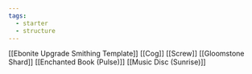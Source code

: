 ```yaml
---
tags:
  - starter
  - structure
---
```

[[Ebonite Upgrade Smithing Template]]
[[Cog]]
[[Screw]]
[[Gloomstone Shard]]
[[Enchanted Book (Pulse)]]
[[Music Disc (Sunrise)]]
